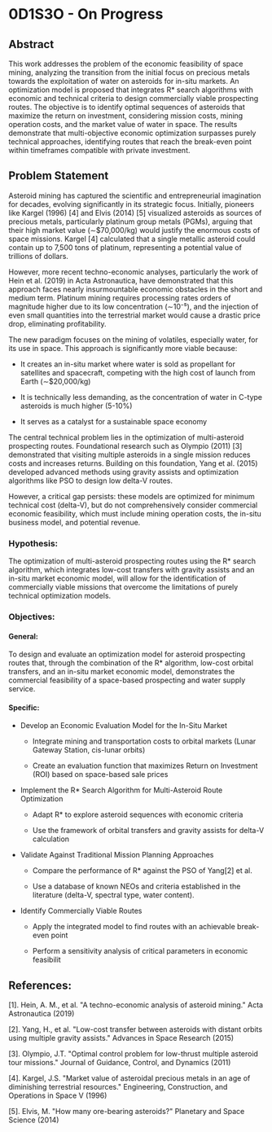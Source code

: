 # 0D1S3O - On Progress
## Abstract
This work addresses the problem of the economic feasibility of space mining, analyzing the transition from the initial focus on precious metals towards the exploitation of water on asteroids for in-situ markets. An optimization model is proposed that integrates R* search algorithms with economic and technical criteria to design commercially viable prospecting routes. The objective is to identify optimal sequences of asteroids that maximize the return on investment, considering mission costs, mining operation costs, and the market value of water in space. The results demonstrate that multi-objective economic optimization surpasses purely technical approaches, identifying routes that reach the break-even point within timeframes compatible with private investment.

## Problem Statement
Asteroid mining has captured the scientific and entrepreneurial imagination for decades, evolving significantly in its strategic focus. Initially, pioneers like Kargel (1996) [4] and Elvis (2014) [5] visualized asteroids as sources of precious metals, particularly platinum group metals (PGMs), arguing that their high market value (∼$70,000/kg) would justify the enormous costs of space missions. Kargel [4] calculated that a single metallic asteroid could contain up to 7,500 tons of platinum, representing a potential value of trillions of dollars.

However, more recent techno-economic analyses, particularly the work of Hein et al. (2019) in Acta Astronautica, have demonstrated that this approach faces nearly insurmountable economic obstacles in the short and medium term. Platinum mining requires processing rates orders of magnitude higher due to its low concentration (∼10⁻⁵), and the injection of even small quantities into the terrestrial market would cause a drastic price drop, eliminating profitability.

The new paradigm focuses on the mining of volatiles, especially water, for its use in space. This approach is significantly more viable because:

* It creates an in-situ market where water is sold as propellant for satellites and spacecraft, competing with the high cost of launch from Earth (∼$20,000/kg)

* It is technically less demanding, as the concentration of water in C-type asteroids is much higher (5-10%)

* It serves as a catalyst for a sustainable space economy

The central technical problem lies in the optimization of multi-asteroid prospecting routes. Foundational research such as Olympio (2011) [3] demonstrated that visiting multiple asteroids in a single mission reduces costs and increases returns. Building on this foundation, Yang et al. (2015) developed advanced methods using gravity assists and optimization algorithms like PSO to design low delta-V routes.

However, a critical gap persists: these models are optimized for minimum technical cost (delta-V), but do not comprehensively consider commercial economic feasibility, which must include mining operation costs, the in-situ business model, and potential revenue.

### Hypothesis:
The optimization of multi-asteroid prospecting routes using the R* search algorithm, which integrates low-cost transfers with gravity assists and an in-situ market economic model, will allow for the identification of commercially viable missions that overcome the limitations of purely technical optimization models.

### Objectives:

#### General:
To design and evaluate an optimization model for asteroid prospecting routes that, through the combination of the R* algorithm, low-cost orbital transfers, and an in-situ market economic model, demonstrates the commercial feasibility of a space-based prospecting and water supply service.

#### Specific:
* Develop an Economic Evaluation Model for the In-Situ Market
    * Integrate mining and transportation costs to orbital markets (Lunar Gateway Station, cis-lunar orbits)

    * Create an evaluation function that maximizes Return on Investment (ROI) based on space-based sale prices

* Implement the R* Search Algorithm for Multi-Asteroid Route Optimization

    * Adapt R* to explore asteroid sequences with economic criteria

    * Use the framework of orbital transfers and gravity assists for delta-V calculation

* Validate Against Traditional Mission Planning Approaches

    * Compare the performance of R* against the PSO of Yang[2] et al.

    * Use a database of known NEOs and criteria established in the literature (delta-V, spectral type, water content).

* Identify Commercially Viable Routes

    * Apply the integrated model to find routes with an achievable break-even point

    * Perform a sensitivity analysis of critical parameters in economic feasibilit


## References:

[1].	Hein, A. M., et al. "A techno-economic analysis of asteroid mining." Acta Astronautica (2019)

[2].	Yang, H., et al. "Low-cost transfer between asteroids with distant orbits using multiple gravity assists." Advances in Space Research (2015)

[3].	Olympio, J.T. "Optimal control problem for low-thrust multiple asteroid tour missions." Journal of Guidance, Control, and Dynamics (2011)

[4].	Kargel, J.S. "Market value of asteroidal precious metals in an age of diminishing terrestrial resources." Engineering, Construction, and Operations in Space V (1996)

[5].	Elvis, M. "How many ore-bearing asteroids?" Planetary and Space Science (2014)



